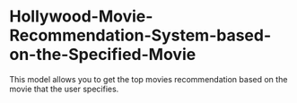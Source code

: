 # Hollywood-Movie-Recommendation-System-based-on-the-Specified-Movie
This model allows you to get the top movies recommendation based on the movie that the user specifies.
